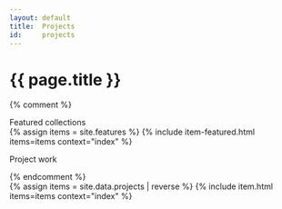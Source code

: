 ```yaml
---
layout: default
title:  Projects
id:     projects
---
```


<h1>{{ page.title }}</h1>

{% comment %}
<div class="row">
  <div class="col m3">
    <div class="subhead">
      Featured collections
    </div>
  </div>
  <div class="col m9">
    {% assign items = site.features  %}
    {% include item-featured.html items=items context="index" %}          
  </div>
</div>
<div class="divider"></div>
  <p class="subhead">
    Project work
  </p>
{% endcomment %}

<div class="section">
  {% assign items = site.data.projects | reverse %}
  {% include item.html items=items context="index" %}          
</div>

<!--
<script>
  var repos = {{ site.github.public_repositories | jsonify }}
</script>

<div class="container">
  <section>
    <form class="search-wrapper">
      <label for="repos-search" class="search-label">Browse our Open Source projects &#8628;</label>
      <input id="repos-search" class="search-input" type="text">
    </form>
  </section>
  <section>
    <div class="repos-wrapper">
      <div class="repos-count">
      </div>
      <div class="repos-list">
      </div>
    </div>
  </section>
</div>
-->

<!--
<div class="row container">
  {% for repo in site.github.public_repositories %}
  <div class="col s12 repo">
    <h3>{{ repo.name }}</h3>
    <p class="repo-url"><a href="{{ repo.html_url }}" target="_blank">{{ repo.html_url }}</a></p>
    <p class="repo-meta">
        <i class="fa fa-code-fork" aria-hidden="true"></i>
        {{ repo.forks_count }}
        
        <i class="fa fa-star" aria-hidden="true"></i>
        {{ repo.stargazers_count }}
        
        <i class="fa fa-eye" aria-hidden="true"></i>
        {{ repo.watchers_count }}
    </p>
    <div class="repo-desc">
      <p>{{ repo.description }}</p>
    </div>
    <p class="separator">&hellip;</p>
  </div>
  {% endfor %}
</div>
-->

<div class="row container repos">
</div>
 

